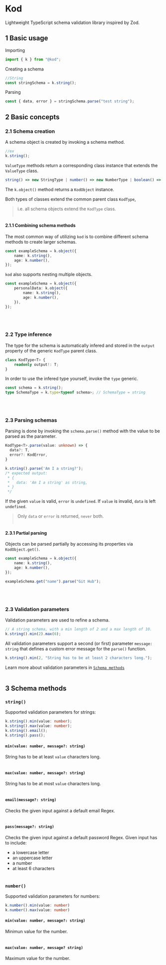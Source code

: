 # Kod

Lightweight TypeScript schema validation library inspired by Zod.

## 1 Basic usage

Importing

```typescript
import { k } from "@kod";
```

Creating a schema

```typescript
//String
const stringSchema = k.string();
```

Parsing

```typescript
const { data, error } = stringSchema.parse("test string");
```

## 2 Basic concepts

### 2.1 Schema creation

A schema object is created by invoking a schema method.

```typescript
//ex
k.string();
```

`ValueType` methods return a corresponding class instance that extends the `ValueType` class.

```typescript
string() => new StringType | number() => new NumberType | boolean() => new BooleanType
```

The `k.object()` method returns a `KodObject` instance.

Both types of classes extend the common parent class `KodType`,

> i.e. all schema objects extend the `KodType` class.
> <br>
> <br>

#### 2.1.1 Combining schema methods

The most common way of utilizing `kod` is to combine different schema methods to create larger schemas.

```typescript
const exampleSchema = k.object({
	name: k.string(),
	age: k.number(),
});
```

`kod` also supports nesting multiple objects.

```typescript
const exampleSchema = k.object({
	personalData: k.object({
		name: k.string(),
		age: k.number(),
	}),
});
```

<br>
<br>

### 2.2 Type inference

The type for the schema is automatically infered and stored in the `output` property of the generic `KodType` parent class.

```typescript
class KodType<T> {
	readonly output!: T;
}
```

In order to use the infered type yourself, invoke the `type` generic.

```typescript
const schema = k.string();
type SchemaType = k.type<typeof schema>; // SchemaType = string
```

<br>
<br>

### 2.3 Parsing schemas

Parsing is done by invoking the `schema.parse()` method with the value to be parsed as the parameter.

```typescript
KodType<T>.parse(value: unknown) => {
  data?: T,
  error?: KodError,
}

k.string().parse('Am I a string?');
/* expected output:
 * {
 *   data: 'Am I a string' as string,
 * }
 */
```

If the given `value` is valid, `error` is `undefined`. If `value` is invalid, `data` is left `undefined`.

> Only `data` or `error` is returned, `never` both.
> <br>
> <br>

#### 2.3.1 Partial parsing

Objects can be parsed partially by accessing its properties via `KodObject.get()`.

```typescript
const exampleSchema = k.object({
	name: k.string(),
	age: k.number(),
});

exampleSchema.get("name").parse("Git Hub");
```

<br>
<br>

### 2.3 Validation parameters

Validation parameters are used to refine a schema.

```typescript
// A string schema, with a min length of 2 and a max length of 10.
k.string().min(2).max(6);
```

All validation parameters support a second (or first) parameter `message: string` that defines a custom error message for the `parse()` function.

```typescript
k.string().min(2, "String has to be at least 2 characters long.");
```

Learn more about validation parameters in [`Schema methods`](#3-schema-methods)
<br><br/>

## 3 Schema methods

### `string()`

Supported validation parameters for strings:

```typescript
k.string().min(value: number);
k.string().max(value: number);
k.string().email();
k.string().pass();
```

#### `min(value: number, message?: string)`

String has to be at least `value` characters long.
<br>
<br>

#### `max(value: number, message?: string)`

String has to be at most `value` characters long.
<br>
<br>

#### `email(message?: string)`

Checks the given input against a default email Regex.
<br>
<br>

#### `pass(message?: string)`

Checks the given input against a default password Regex.
Given input has to include:

-   a lowercase letter
-   an uppercase letter
-   a number
-   at least 6 characters
    <br>
    <br>

### `number()`

Supported validation parameters for numbers:

```typescript
k.number().min(value: number)
k.number().max(value: number)
```

#### `min(value: number, message?: string)`

Minimun value for the number.
<br>
<br>

#### `max(value: number, message? string)`

Maximum value for the number.
